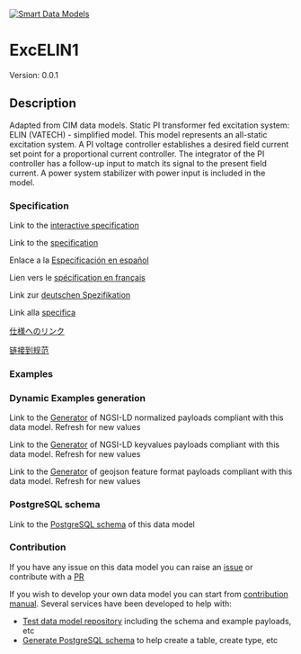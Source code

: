 [![Smart Data Models](https://smartdatamodels.org/wp-content/uploads/2022/01/SmartDataModels_logo.png "Logo")](https://smartdatamodels.org)
# ExcELIN1
Version: 0.0.1

## Description 

Adapted from CIM data models. Static PI transformer fed excitation system: ELIN (VATECH) - simplified model.  This model represents an all-static excitation system. A PI voltage controller establishes a desired field current set point for a proportional current controller. The integrator of the PI controller has a follow-up input to match its signal to the present field current.  A power system stabilizer with power input is included in the model.
### Specification

Link to the [interactive specification](https://swagger.lab.fiware.org/?url=https://smart-data-models.github.io/dataModel.EnergyCIM/ExcELIN1/swagger.yaml)

Link to the [specification](https://github.com/smart-data-models/dataModel.EnergyCIM/blob/master/ExcELIN1/doc/spec.md)

Enlace a la [Especificación en español](https://github.com/smart-data-models/dataModel.EnergyCIM/blob/master/ExcELIN1/doc/spec_ES.md)

Lien vers le [spécification en français](https://github.com/smart-data-models/dataModel.EnergyCIM/blob/master/ExcELIN1/doc/spec_FR.md)

Link zur [deutschen Spezifikation](https://github.com/smart-data-models/dataModel.EnergyCIM/blob/master/ExcELIN1/doc/spec_DE.md)

Link alla [specifica](https://github.com/smart-data-models/dataModel.EnergyCIM/blob/master/ExcELIN1/doc/spec_IT.md)

[仕様へのリンク](https://github.com/smart-data-models/dataModel.EnergyCIM/blob/master/ExcELIN1/doc/spec_JA.md)

[链接到规范](https://github.com/smart-data-models/dataModel.EnergyCIM/blob/master/ExcELIN1/doc/spec_ZH.md)
### Examples
### Dynamic Examples generation

Link to the [Generator](https://smartdatamodels.org/extra/ngsi-ld_generator.php?schemaUrl=https://raw.githubusercontent.com/smart-data-models/dataModel.EnergyCIM/master/ExcELIN1/schema.json&email=info@smartdatamodels.org) of NGSI-LD normalized payloads compliant with this data model. Refresh for new values

Link to the [Generator](https://smartdatamodels.org/extra/ngsi-ld_generator_keyvalues.php?schemaUrl=https://raw.githubusercontent.com/smart-data-models/dataModel.EnergyCIM/master/ExcELIN1/schema.json&email=info@smartdatamodels.org) of NGSI-LD keyvalues payloads compliant with this data model. Refresh for new values

Link to the [Generator](https://smartdatamodels.org/extra/geojson_features_generator.php?schemaUrl=https://raw.githubusercontent.com/smart-data-models/dataModel.EnergyCIM/master/ExcELIN1/schema.json&email=info@smartdatamodels.org) of geojson feature format payloads compliant with this data model. Refresh for new values
### PostgreSQL schema

Link to the [PostgreSQL schema](https://smart-data-models.github.io/dataModel.EnergyCIM/ExcELIN1/schema.sql) of this data model
### Contribution

 If you have any issue on this data model you can raise an [issue](https://github.com/smart-data-models/dataModel.EnergyCIM/issues)  or contribute with a [PR](https://github.com/smart-data-models/dataModel.EnergyCIM/pulls)

 If you wish to develop your own data model you can start from [contribution manual](https://bit.ly/contribution_manual). Several services have been developed to help with: 
 - [Test data model repository](https://smartdatamodels.org/index.php/data-models-contribution-api/) including the schema and example payloads, etc
 - [Generate PostgreSQL schema](https://smartdatamodels.org/index.php/sql-service/) to help create a table, create type, etc